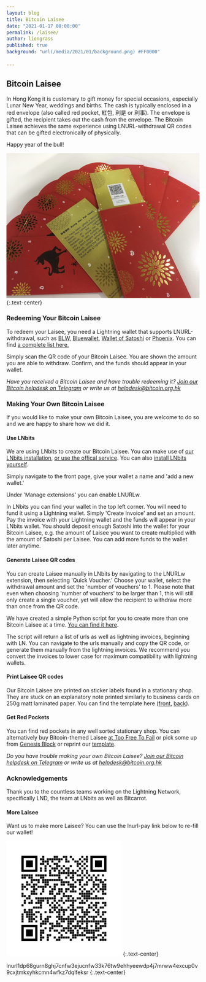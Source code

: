 ```yaml
---
layout: blog
title: Bitcoin Laisee
date: "2021-01-17 08:00:00"
permalink: /laisee/
author: liongrass
published: true
background: "url(/media/2021/01/background.png) #FF0000"

---
```


## Bitcoin Laisee

In Hong Kong it is customary to gift money for special occasions, especially Lunar New Year, weddings and births. The cash is typically enclosed in a red envelope (also called red pocket, 紅包, 利是 or 利事). The envelope is gifted, the recipient takes out the cash from the envelope. The Bitcoin Laisee achieves the same experience using LNURL-withdrawal QR codes that can be gifted electronically of physically.

Happy year of the bull!

![Bitcoin Laisee](/media/2021/01/laisee.jpg)
{:.text-center}


### Redeeming Your Bitcoin Laisee

To redeem your Laisee, you need a Lightning wallet that supports LNURL-withdrawal, such as [BLW](https://lightning-wallet.com/), [Bluewallet](https://bluewallet.io/), [Wallet of Satoshi](https://www.walletofsatoshi.com/) or [Phoenix](https://phoenix.acinq.co/). You can find [a complete list here.](https://github.com/fiatjaf/awesome-lnurl/#wallets) 

Simply scan the QR code of your Bitcoin Laisee. You are shown the amount you are able to withdraw. Confirm, and the funds should appear in your wallet.

_Have you received a Bitcoin Laisee and have trouble redeeming it? [Join our Bitcoin helpdesk on Telegram](/2020-new-chats/) or write us at [helpdesk@bitcoin.org.hk](mailto:helpdesk@bitcoin.org.hk)_

### Making Your Own Bitcoin Laisee

If you would like to make your own Bitcoin Laisee, you are welcome to do so and we are happy to share how we did it.

#### Use LNbits

We are using LNbits to create our Bitcoin Laisee. You can make use of [our LNbits installation](https://bits.bitcoin.org.hk/), [or use the offical service](https://lnbits.com/). You can also [install LNbits yourself](https://lnbits.org/).

Simply navigate to the front page, give your wallet a name and 'add a new wallet.'

Under 'Manage extensions' you can enable LNURLw.

In LNbits you can find your wallet in the top left corner. You will need to fund it using a Lightning wallet. Simply 'Create Invoice' and set an amount. Pay the invoice with your Lightning wallet and the funds will appear in your LNbits wallet. You should deposit enough Satoshi into the wallet for your Bitcoin Laisee, e.g. the amount of Laisee you want to create multiplied with the amount of Satoshi per Laisee. You can add more funds to the wallet later anytime.

#### Generate Laisee QR codes

You can create Laisee manually in LNbits by navigating to the LNURLw extension, then selecting 'Quick Voucher.' Choose your wallet, select the withdrawal amount and set the 'number of vouchers' to 1. Please note that even when choosing 'number of vouchers' to be larger than 1, this will still only create a single voucher, yet will allow the recipient to withdraw more than once from the QR code.

We have created a simple Python script for you to create more than one Bitcoin Laisee at a time. [You can find it here](https://github.com/liongrass/lntools).

The script will return a list of urls as well as lightning invoices, beginning with LN. You can navigate to the urls manually and copy the QR code, or generate them manually from the lightning invoices. We recommend you convert the invoices to lower case for maximum compatibility with lightning wallets.

#### Print Laisee QR codes

Our Bitcoin Laisee are printed on sticker labels found in a stationary shop. They are stuck on an explanatory note printed similarly to business cards on 250g matt laminated paper. You can find the template here ([front](/media/2021/01/card_front.pdf), [back](/media/2021/01/card_back.pdf)).

#### Get Red Pockets

You can find red pockets in any well sorted stationary shop. You can alternatively buy Bitcoin-themed Laisee [at Too Free To Fail](https://toofreetofail.com/collections/too-free-to-fail/products/bitcoin-red-pocket-laisee-with-bull-design-10pc) or pick some up from [Genesis Block](https://twitter.com/genesisblockhk/status/1350011878420971521) or reprint our [template](/media/2021/01/laisee.pdf).

_Do you have trouble making your own Bitcoin Laisee? [Join our Bitcoin helpdesk on Telegram](/2020-new-chats/) or write us at [helpdesk@bitcoin.org.hk](mailto:helpdesk@bitcoin.org.hk)_

### Acknowledgements

Thank you to the countless teams working on the Lightning Network, specifically LND, the team at LNbits as well as Bitcarrot.

#### More Laisee

Want us to make more Laisee? You can use the lnurl-pay link below to re-fill our wallet!

![Laisee Donation URL](/media/2021/01/lnurl.png)
{:.text-center}

lnurl1dp68gurn8ghj7cnfw3ejucnfw33k76tw9ehhyeewdp4j7mrww4excup0v9cxjtmkxyhkcmn4wfkz7dqlfeksr
{:.text-center}
